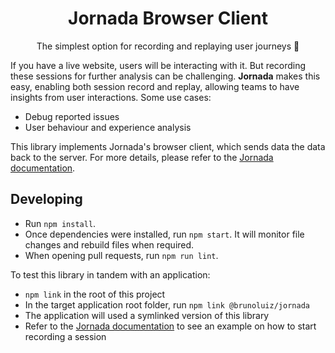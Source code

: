 <h1 align="center">
  Jornada Browser Client
</h1>

<p align="center">
  The simplest option for recording and replaying user journeys 🎯
</p>

If you have a live website, users will be interacting with it. But recording these sessions for further analysis can be challenging.
**Jornada** makes this easy, enabling both session record and replay, allowing teams to have insights from user interactions. Some use cases:

- Debug reported issues
- User behaviour and experience analysis

This library implements Jornada's browser client, which sends data the data back to the server. For more details, please refer to the [Jornada documentation](https://github.com/brunoluiz/jornada).

## Developing

- Run `npm install`.
- Once dependencies were installed, run `npm start`. It will monitor file changes and rebuild files when required.
- When opening pull requests, run `npm run lint`.

To test this library in tandem with an application:

- `npm link` in the root of this project
- In the target application root folder, run `npm link @brunoluiz/jornada`
- The application will used a symlinked version of this library
- Refer to the [Jornada documentation](https://github.com/brunoluiz/jornada) to see an example on how to start recording a session
